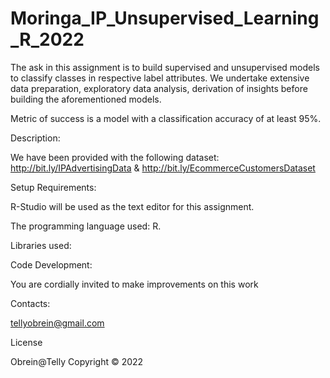 # Moringa_IP_Unsupervised_Learning_R_2022

The ask in this assignment is to build supervised and unsupervised models to classify classes in respective label attributes.
We undertake extensive data preparation, exploratory data analysis, derivation of insights  before building the aforementioned models.

Metric of success is a model with a classification accuracy of at least 95%.

Description:

We have been provided with the following dataset: http://bit.ly/IPAdvertisingData & http://bit.ly/EcommerceCustomersDataset 

Setup Requirements:

R-Studio will be used as the text editor for this assignment.

The programming language used: R.

Libraries used:

Code Development:

You are cordially invited to make improvements on this work

Contacts:

tellyobrein@gmail.com

License

Obrein@Telly Copyright © 2022
